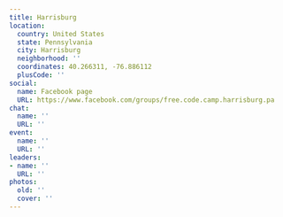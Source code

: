 ```yaml
---
title: Harrisburg
location:
  country: United States
  state: Pennsylvania
  city: Harrisburg
  neighborhood: ''
  coordinates: 40.266311, -76.886112
  plusCode: ''
social:
  name: Facebook page
  URL: https://www.facebook.com/groups/free.code.camp.harrisburg.pa
chat:
  name: ''
  URL: ''
event:
  name: ''
  URL: ''
leaders:
- name: ''
  URL: ''
photos:
  old: ''
  cover: ''
---
```

